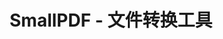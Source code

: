 ---
title: "SmallPDF - 文件转换工具"
description: "专业的PDF工具，支持Word转PDF等多种格式转换"
tags: ["文件转换", "PDF工具", "办公工具"]
url: "https://smallpdf.com"
--- 